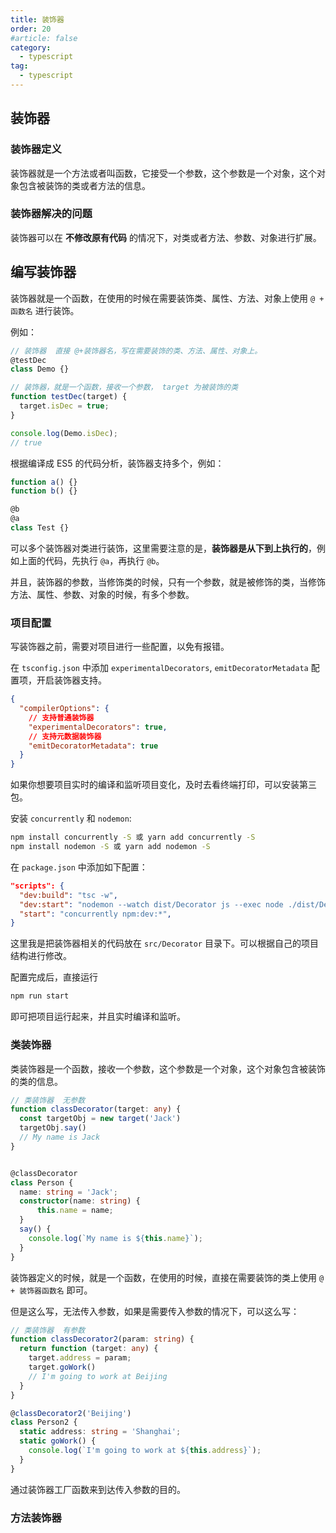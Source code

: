 ```yaml
---
title: 装饰器
order: 20
#article: false
category:
  - typescript
tag:
  - typescript
---
```


## 装饰器

### 装饰器定义

装饰器就是一个方法或者叫函数，它接受一个参数，这个参数是一个对象，这个对象包含被装饰的类或者方法的信息。

### 装饰器解决的问题

装饰器可以在 **不修改原有代码** 的情况下，对类或者方法、参数、对象进行扩展。


## 编写装饰器

装饰器就是一个函数，在使用的时候在需要装饰类、属性、方法、对象上使用 `@ + 函数名` 进行装饰。

例如：

```ts
// 装饰器  直接 @+装饰器名，写在需要装饰的类、方法、属性、对象上。
@testDec
class Demo {}

// 装饰器，就是一个函数，接收一个参数， target 为被装饰的类
function testDec(target) {
  target.isDec = true;
}

console.log(Demo.isDec);
// true
```

根据编译成 ES5 的代码分析，装饰器支持多个，例如：

```ts
function a() {}
function b() {}

@b
@a
class Test {}
```

可以多个装饰器对类进行装饰，这里需要注意的是，**装饰器是从下到上执行的**，例如上面的代码，先执行 `@a`，再执行 `@b`。

并且，装饰器的参数，当修饰类的时候，只有一个参数，就是被修饰的类，当修饰方法、属性、参数、对象的时候，有多个参数。

### 项目配置

写装饰器之前，需要对项目进行一些配置，以免有报错。

在 `tsconfig.json` 中添加 `experimentalDecorators`, `emitDecoratorMetadata` 配置项，开启装饰器支持。

```json
{
  "compilerOptions": {
    // 支持普通装饰器
    "experimentalDecorators": true,
    // 支持元数据装饰器
    "emitDecoratorMetadata": true
  }
}
```

如果你想要项目实时的编译和监听项目变化，及时去看终端打印，可以安装第三包。

安装 `concurrently` 和 `nodemon`:

```bash
npm install concurrently -S 或 yarn add concurrently -S
npm install nodemon -S 或 yarn add nodemon -S
```

在 `package.json` 中添加如下配置：

```json
"scripts": {
  "dev:build": "tsc -w",
  "dev:start": "nodemon --watch dist/Decorator js --exec node ./dist/Decorator/index.js",
  "start": "concurrently npm:dev:*",
}
```

这里我是把装饰器相关的代码放在 `src/Decorator` 目录下。可以根据自己的项目结构进行修改。

配置完成后，直接运行

```bash
npm run start
```

即可把项目运行起来，并且实时编译和监听。


### 类装饰器

类装饰器是一个函数，接收一个参数，这个参数是一个对象，这个对象包含被装饰的类的信息。

```typescript
// 类装饰器  无参数
function classDecorator(target: any) {
  const targetObj = new target('Jack')
  targetObj.say()
  // My name is Jack
}


@classDecorator
class Person {
  name: string = 'Jack';
  constructor(name: string) {
      this.name = name;
  }
  say() {
    console.log(`My name is ${this.name}`);
  }
}
```

装饰器定义的时候，就是一个函数，在使用的时候，直接在需要装饰的类上使用 `@ + 装饰器函数名` 即可。

但是这么写，无法传入参数，如果是需要传入参数的情况下，可以这么写：

```ts
// 类装饰器  有参数
function classDecorator2(param: string) {
  return function (target: any) {
    target.address = param;
    target.goWork()
    // I'm going to work at Beijing
  }
}

@classDecorator2('Beijing')
class Person2 {
  static address: string = 'Shanghai';
  static goWork() {
    console.log(`I'm going to work at ${this.address}`);
  }
}
```

通过装饰器工厂函数来到达传入参数的目的。

### 方法装饰器